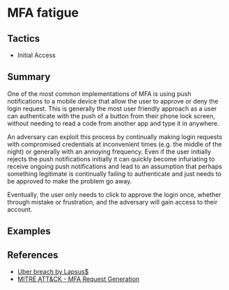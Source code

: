 # MFA fatigue

## Tactics
* Initial Access

## Summary
One of the most common implementations of MFA is using push notifications to a mobile device that allow the user to approve or deny the login request. This is generally the most user friendly approach as a user can authenticate with the push of a button from their phone lock screen, without needing to read a code from another app and type it in anywhere.

An adversary can exploit this process by continually making login requests with compromised credentials at inconvenient times (e.g. the middle of the night) or generally with an annoying frequency. Even if the user initially rejects the push notifications initially it can quickly become infuriating to receive ongoing push notifications and lead to an assumption that perhaps something legitimate is continually failing to authenticate and just needs to be approved to make the problem go away.

Eventually, the user only needs to click to approve the login once, whether through mistake or frustration, and the adversary will gain access to their account. 

## Examples


## References
* [Uber breach by Lapsus$](https://www.darkreading.com/attacks-breaches/uber-breach-external-contractor-mfa-bombing-attack)
* [MITRE ATT&CK - MFA Request Generation](https://attack.mitre.org/techniques/T1621/)
